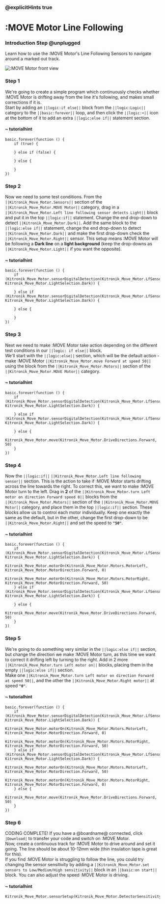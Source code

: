 ### @explicitHints true

# :MOVE Motor Line Following

### Introduction Step @unplugged
Learn how to use the :MOVE Motor's Line Following Sensors to navigate around a marked out track.

![:MOVE Motor front view](https://KitronikLtd.github.io/pxt-kitronik-move-motor/assets/move-motor-front.jpg)

### Step 1
We're going to create a simple program which continuously checks whether :MOVE Motor is drifting away from the line it's following, and makes small corrections if it is.  
Start by adding an ``||logic:if else||`` block from the ``||logic:Logic||`` category to the ``||basic:forever||`` loop, and then click the ``||logic:+||`` icon at the bottom of it to add an extra ``||logic:else if||`` statement section. 

#### ~ tutorialhint
```blocks
basic.forever(function () {
    if (true) {
        
    } else if (false) {
        
    } else {
        
    }
})
```

### Step 2
Now we need to some test conditions. From the ``||Kitronik_Move_Motor.Sensors||`` section of the ``||Kitronik_Move_Motor.MOVE Motor||`` category, drag in a ``||Kitronik_Move_Motor.Left line following sensor detects Light||`` block and put it in the top ``||logic:if||`` statement. Change the end drop-down to detect ``||Kitronik_Move_Motor.Dark||``. Add the same block to the ``||logic:else if||`` statement, change the end drop-down to detect ``||Kitronik_Move_Motor.Dark||`` and make the first drop-down check the ``||Kitronik_Move_Motor.Right||`` sensor. This setup means :MOVE Motor will be following a **Dark line** on a **light background** (keep the drop-downs as ``||Kitronik_Move_Motor.Light||`` if you want the opposite).

#### ~ tutorialhint
```blocks
basic.forever(function () {
    if (Kitronik_Move_Motor.sensorDigitalDetection(Kitronik_Move_Motor.LfSensor.Left, Kitronik_Move_Motor.LightSelection.Dark)) {
        
    } else if (Kitronik_Move_Motor.sensorDigitalDetection(Kitronik_Move_Motor.LfSensor.Right, Kitronik_Move_Motor.LightSelection.Dark)) {
        
    } else {
        
    }
})
```

### Step 3
Next we need to make :MOVE Motor take action depending on the different test conditions in our ``||logic: if else||`` block.  
We'll start with the ``||logic:else||`` section, which will be the default action - make :MOVE Motor ``||Kitronik_Move_Motor.move Forward at speed 50||`` using the block from the ``||Kitronik_Move_Motor.Motors||`` section of the ``||Kitronik_Move_Motor.MOVE Motor||`` category. 

#### ~ tutorialhint
```blocks
basic.forever(function () {
    if (Kitronik_Move_Motor.sensorDigitalDetection(Kitronik_Move_Motor.LfSensor.Left, Kitronik_Move_Motor.LightSelection.Dark)) {
        
    } else if (Kitronik_Move_Motor.sensorDigitalDetection(Kitronik_Move_Motor.LfSensor.Right, Kitronik_Move_Motor.LightSelection.Dark)) {
        
    } else {
        Kitronik_Move_Motor.move(Kitronik_Move_Motor.DriveDirections.Forward, 50)
    }
})
```

### Step 4
Now the ``||logic:if||`` ``||Kitronik_Move_Motor.Left line following sensor||`` section. This is the action to take if :MOVE Motor starts drifting across the line towards the right. To correct this, we want to make :MOVE Motor turn to the left. Drag in **2** of the ``||Kitronik_Move_Motor.turn Left motor on direction Forward speed 0||`` blocks from the ``||Kitronik_Move_Motor.Motors||`` section of the ``||Kitronik_Move_Motor.MOVE Motor||`` category, and place them in the top ``||logic:if||`` section. These blocks allow us to control each motor individually. Keep one exactly the same as the default, but in the other, change the first drop-down to be ``||Kitronik_Move_Motor.Right||`` and set the speed to **``"50"``**.

#### ~ tutorialhint
```blocks
basic.forever(function () {
    if (Kitronik_Move_Motor.sensorDigitalDetection(Kitronik_Move_Motor.LfSensor.Left, Kitronik_Move_Motor.LightSelection.Dark)) {
        Kitronik_Move_Motor.motorOn(Kitronik_Move_Motor.Motors.MotorLeft, Kitronik_Move_Motor.MotorDirection.Forward, 0)
        Kitronik_Move_Motor.motorOn(Kitronik_Move_Motor.Motors.MotorRight, Kitronik_Move_Motor.MotorDirection.Forward, 50)
    } else if (Kitronik_Move_Motor.sensorDigitalDetection(Kitronik_Move_Motor.LfSensor.Right, Kitronik_Move_Motor.LightSelection.Dark)) {
        
    } else {
        Kitronik_Move_Motor.move(Kitronik_Move_Motor.DriveDirections.Forward, 50)
    }
})
```

### Step 5
We're going to do something very similar in the ``||logic:else if||`` section, but change the direction we make :MOVE Motor turn, as this time we want to correct it drifting left by turning to the right. Add in 2 more ``||Kitronik_Move_Motor.turn Left motor on||`` blocks, placing them in the empty ``||logic:else if||`` section.  
Make one ``||Kitronik_Move_Motor.turn Left motor on direction Forward at speed 50||``, and the other the ``||Kitronik_Move_Motor.Right motor||`` at speed **``"0"``**.

#### ~ tutorialhint
```blocks
basic.forever(function () {
    if (Kitronik_Move_Motor.sensorDigitalDetection(Kitronik_Move_Motor.LfSensor.Left, Kitronik_Move_Motor.LightSelection.Dark)) {
        Kitronik_Move_Motor.motorOn(Kitronik_Move_Motor.Motors.MotorLeft, Kitronik_Move_Motor.MotorDirection.Forward, 0)
        Kitronik_Move_Motor.motorOn(Kitronik_Move_Motor.Motors.MotorRight, Kitronik_Move_Motor.MotorDirection.Forward, 50)
    } else if (Kitronik_Move_Motor.sensorDigitalDetection(Kitronik_Move_Motor.LfSensor.Right, Kitronik_Move_Motor.LightSelection.Dark)) {
        Kitronik_Move_Motor.motorOn(Kitronik_Move_Motor.Motors.MotorLeft, Kitronik_Move_Motor.MotorDirection.Forward, 50)
        Kitronik_Move_Motor.motorOn(Kitronik_Move_Motor.Motors.MotorRight, Kitronik_Move_Motor.MotorDirection.Forward, 0)
    } else {
        Kitronik_Move_Motor.move(Kitronik_Move_Motor.DriveDirections.Forward, 50)
    }
})
```

### Step 6
CODING COMPLETE! If you have a @boardname@ connected, click ``|Download|`` to transfer your code and switch on :MOVE Motor.  
Now, create a continuous track for :MOVE Motor to drive around and set it going. The line should be about 10-12mm wide (thin insulation tape is great for this).  
If you find :MOVE Motor is struggling to follow the line, you could try changing the sensor sensitivity by adding a ``||Kitronik_Move_Motor.set sensors to Low/Medium/High sensitivity||`` block in an ``||basic:on start||`` block. You can also adjust the speed :MOVE Motor is driving.

#### ~ tutorialhint
```blocks
Kitronik_Move_Motor.sensorSetup(Kitronik_Move_Motor.DetectorSensitivity.High)
```